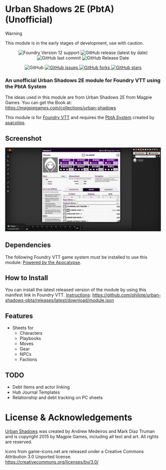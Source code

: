 # Urban Shadows 2E (PbtA) (Unofficial)

> [!Warning]
> This module is in the early stages of development, use with caution.

<p align="center">
    <img alt="Foundry Version 12 support" src="https://img.shields.io/badge/Foundry-v12-informational"> 
    <img alt="GitHub release (latest by date)" src="https://img.shields.io/github/v/release/philote/urban-shadows-pbta"> 
    <img alt="GitHub last commit" src="https://img.shields.io/github/last-commit/philote/urban-shadows-pbta"> 
<!--     <img alt="Latest Release Download Count" src="https://img.shields.io/github/downloads/philote/urban-shadows-pbta/latest/module.zip"> -->
    <img alt="GitHub Release Date" src="https://img.shields.io/github/release-date/philote/urban-shadows-pbta?label=latest%20release" /> 
</p>
<p align="center">
    <img alt="GitHub" src="https://img.shields.io/github/license/philote/urban-shadows-pbta"> 
    <a href="https://github.com/philote/urban-shadows-pbta/issues">
        <img alt="GitHub issues" src="https://img.shields.io/github/issues/philote/urban-shadows-pbta">
    </a> 
    <a href="https://github.com/philote/urban-shadows-pbta/network">
        <img alt="GitHub forks" src="https://img.shields.io/github/forks/philote/urban-shadows-pbta">
    </a> 
    <a href="https://github.com/philote/urban-shadows-pbta/stargazers">
        <img alt="GitHub stars" src="https://img.shields.io/github/stars/philote/urban-shadows-pbta">
    </a> 
</p>

### An unofficial Urban Shadows 2E module for Foundry VTT using the PbtA System

The ideas used in this module are from Urban Shadows 2E from Magpie Games. You can get the Book at: https://magpiegames.com/collections/urban-shadows

This module is for [Foundry VTT](https://foundryvtt.com/) and requires the [PbtA System](https://github.com/asacolips-projects/pbta) created by [asacolips](https://github.com/asacolips).

## Screenshot
![Screenshot](assets/screenshot.webp)

## Dependencies

The following Foundry VTT game system must be installed to use this module: [Powered by the Apocalypse](https://foundryvtt.com/packages/pbta).

## How to Install

You can install the latest released version of the module by using this manifest link in Foundry VTT. [Instructions](https://foundryvtt.com/article/tutorial/): https://github.com/philote/urban-shadows-pbta/releases/latest/download/module.json

## Features
- Sheets for 
  - Characters
  - Playbooks
  - Moves
  - Gear
  - NPCs
  - Factions

## TODO
- Debt Items and actor linking
- Hub Journal Templates
- Relationship and debt tracking on PC sheets

# License & Acknowledgements
[Urban Shadows](https://magpiegames.com/collections/urban-shadows) was created by Andrew Medeiros and Mark Diaz Truman and is copyright 2015 by Magpie Games, including all text and art. All rights are reserved.

Icons from game-icons.net are released under a Creative Commons Attribution 3.0 Unported license. https://creativecommons.org/licenses/by/3.0/
